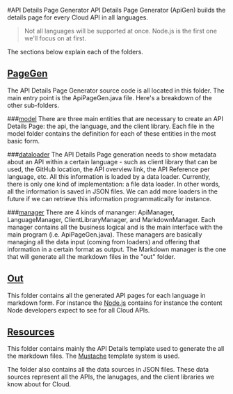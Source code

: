 #API Details Page Generator
API Details Page Generator (ApiGen) builds the details page for every Cloud API in all languages.

> Not all languages will be supported at once. Node.js is the first one we'll focus on at first.

The sections below explain each of the folders.

## [PageGen](https://github.com/rok987/ApiGen/tree/master/src/com/api/pagegen)
The API Details Page Generator source code is all located in this folder. The main entry point is the ApiPageGen.java file. Here's a breakdown of the other sub-folders.

###[model](https://github.com/rok987/ApiGen/tree/master/src/com/api/pagegen/model)
There are three main entities that are necessary to create an API Details Page: the api, the language, and the client library. Each file in the model folder contains the definition for each of these entities in the most basic form.

###[dataloader](https://github.com/rok987/ApiGen/tree/master/src/com/api/pagegen/dataloader)
The API Details Page generation needs to show metadata about an API within a certain language - such as client library that can be used, the GitHub location, the API overview link, the API Reference per language, etc. All this information is loaded by a data loader. Currently, there is only one kind of implementation: a file data loader. In other words, all the information is saved in JSON files. We can add more loaders in the future if we can retrieve this information programmatically for instance.

###[manager](https://github.com/rok987/ApiGen/tree/master/src/com/api/pagegen/manager)
There are 4 kinds of mananger: ApiManager, LanguageManager, ClientLibraryManager, and MarkdownManager. Each manager contains all the business logical and is the main interface with the main program (i.e. ApiPageGen.java). These managers are basically managing all the data input (coming from loaders) and offering that information in a certain format as output. The Markdown manager is the one that will generate all the markdown files in the "out" folder.

## [Out](https://github.com/rok987/ApiGen/tree/master/out)
This folder contains all the generated API pages for each language in markdown form. For instance the [Node.js](https://github.com/rok987/ApiGen/tree/master/out/Node.js) contains for instance the content Node developers expect to see for all Cloud APIs.

## [Resources](https://github.com/rok987/ApiGen/tree/master/resources)
This folder contains mainly the API Details template used to generate the all the markdown files. The [Mustache](https://github.com/spullara/mustache.java) template system is used.

The folder also contains all the data sources in JSON files. These data sources represent all the APIs, the lanugages, and the client libraries we know about for Cloud.